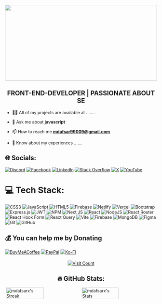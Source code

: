 <div align="center">
  <img height="250" width="100%" src="https://i.postimg.cc/5yQVB3JG/Olivia-Wilson-2.png"  />
</div>



###

<h2 align="center">FRONT-END-DEVELOPER | PASSIONATE ABOUT SE</h3>

- 👨‍💻 All of my projects are available at ........

- 💬 Ask me about **javascript**

- 📫 How to reach me **mdafsar99009@gmail.com**

- 📄 Know about my experiences .......

## 🌐 Socials:
[![Discord](https://img.shields.io/badge/Discord-%237289DA.svg?logo=discord&logoColor=white)](https://discord.gg/a) [![Facebook](https://img.shields.io/badge/Facebook-%231877F2.svg?logo=Facebook&logoColor=white)](https://facebook.com/a) [![LinkedIn](https://img.shields.io/badge/LinkedIn-%230077B5.svg?logo=linkedin&logoColor=white)](https://linkedin.com/in/a) [![Stack Overflow](https://img.shields.io/badge/-Stackoverflow-FE7A16?logo=stack-overflow&logoColor=white)](https://stackoverflow.com/users/a) [![X](https://img.shields.io/badge/X-black.svg?logo=X&logoColor=white)](https://x.com/a) [![YouTube](https://img.shields.io/badge/YouTube-%23FF0000.svg?logo=YouTube&logoColor=white)](https://youtube.com/@a) 

# 💻 Tech Stack:
![CSS3](https://img.shields.io/badge/css3-%231572B6.svg?style=for-the-badge&logo=css3&logoColor=white) ![JavaScript](https://img.shields.io/badge/javascript-%23323330.svg?style=for-the-badge&logo=javascript&logoColor=%23F7DF1E) ![HTML5](https://img.shields.io/badge/html5-%23E34F26.svg?style=for-the-badge&logo=html5&logoColor=white) ![Firebase](https://img.shields.io/badge/firebase-%23039BE5.svg?style=for-the-badge&logo=firebase)  ![Netlify](https://img.shields.io/badge/netlify-%23000000.svg?style=for-the-badge&logo=netlify&logoColor=#00C7B7) ![Vercel](https://img.shields.io/badge/vercel-%23000000.svg?style=for-the-badge&logo=vercel&logoColor=white) ![Bootstrap](https://img.shields.io/badge/bootstrap-%238511FA.svg?style=for-the-badge&logo=bootstrap&logoColor=white) ![Express.js](https://img.shields.io/badge/express.js-%23404d59.svg?style=for-the-badge&logo=express&logoColor=%2361DAFB) ![JWT](https://img.shields.io/badge/JWT-black?style=for-the-badge&logo=JSON%20web%20tokens) ![NPM](https://img.shields.io/badge/NPM-%23CB3837.svg?style=for-the-badge&logo=npm&logoColor=white) ![Next JS](https://img.shields.io/badge/Next-black?style=for-the-badge&logo=next.js&logoColor=white) ![React](https://img.shields.io/badge/react-%2320232a.svg?style=for-the-badge&logo=react&logoColor=%2361DAFB) ![NodeJS](https://img.shields.io/badge/node.js-6DA55F?style=for-the-badge&logo=node.js&logoColor=white) ![React Router](https://img.shields.io/badge/React_Router-CA4245?style=for-the-badge&logo=react-router&logoColor=white) ![React Hook Form](https://img.shields.io/badge/React%20Hook%20Form-%23EC5990.svg?style=for-the-badge&logo=reacthookform&logoColor=white) ![React Query](https://img.shields.io/badge/-React%20Query-FF4154?style=for-the-badge&logo=react%20query&logoColor=white) ![Vite](https://img.shields.io/badge/vite-%23646CFF.svg?style=for-the-badge&logo=vite&logoColor=white) ![Firebase](https://img.shields.io/badge/firebase-a08021?style=for-the-badge&logo=firebase&logoColor=ffcd34) ![MongoDB](https://img.shields.io/badge/MongoDB-%234ea94b.svg?style=for-the-badge&logo=mongodb&logoColor=white) ![Figma](https://img.shields.io/badge/figma-%23F24E1E.svg?style=for-the-badge&logo=figma&logoColor=white) ![Git](https://img.shields.io/badge/git-%23F05033.svg?style=for-the-badge&logo=git&logoColor=white) ![GitHub](https://img.shields.io/badge/github-%23121011.svg?style=for-the-badge&logo=github&logoColor=white)

  ## 💰 You can help me by Donating
  [![BuyMeACoffee](https://img.shields.io/badge/Buy%20Me%20a%20Coffee-ffdd00?style=for-the-badge&logo=buy-me-a-coffee&logoColor=black)](https://buymeacoffee.com/a) [![PayPal](https://img.shields.io/badge/PayPal-00457C?style=for-the-badge&logo=paypal&logoColor=white)](https://paypal.me/a) [![Ko-Fi](https://img.shields.io/badge/Ko--fi-F16061?style=for-the-badge&logo=ko-fi&logoColor=white)](https://ko-fi.com/a) 

<div style="text-align: center; margin-top: 20px;">
  <a href="https://visitcount.itsvg.in/api?id=mdafsarx&icon=0&color=0" target="_blank">
    <img src="https://visitcount.itsvg.in/api?id=mdafsarx&icon=0&color=0" alt="Visit Count" />
  </a>
</div>

<h2 style="text-align:center;">🔥 GitHub Stats:</h2>
<div style="display:flex; justify-content:center; align-items:center;">
  <img src="https://github-readme-streak-stats.herokuapp.com/?user=mdafsarx&theme=highcontrast&hide_border=true" alt="mdafsarx's Streak" width="50%" hight="220px">
  <img src="https://github-readme-stats.vercel.app/api?username=mdafsarx&theme=highcontrast&show_icons=true&hide_border=true&count_private=true" alt="mdafsarx's Stats"  width="49%" hight="200px">
</div>

